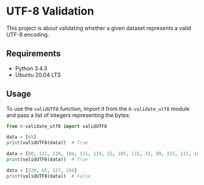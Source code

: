 # UTF-8 Validation

This project is about validating whether a given dataset represents a valid UTF-8 encoding.

## Requirements

- Python 3.4.3
- Ubuntu 20.04 LTS

## Usage

To use the `validUTF8` function, import it from the `0-validate_utf8` module and pass a list of integers representing the bytes:

```python
from 0-validate_utf8 import validUTF8

data = [65]
print(validUTF8(data))  # True

data = [80, 121, 116, 104, 111, 110, 32, 105, 115, 32, 99, 111, 111, 108, 33]
print(validUTF8(data))  # True

data = [229, 65, 127, 256]
print(validUTF8(data))  # False
